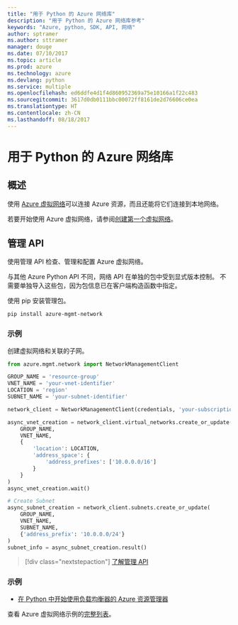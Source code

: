 ```yaml
---
title: "用于 Python 的 Azure 网络库"
description: "用于 Python 的 Azure 网络库参考"
keywords: "Azure, python, SDK, API, 网络"
author: sptramer
ms.author: sttramer
manager: douge
ms.date: 07/10/2017
ms.topic: article
ms.prod: azure
ms.technology: azure
ms.devlang: python
ms.service: multiple
ms.openlocfilehash: ed6ddfe4d1f4d860952369a75e10166a1f22c483
ms.sourcegitcommit: 3617d0db0111bbc00072ff8161de2d76606ce0ea
ms.translationtype: HT
ms.contentlocale: zh-CN
ms.lasthandoff: 08/18/2017
---
```

# <a name="azure-network-libraries-for-python"></a>用于 Python 的 Azure 网络库

## <a name="overview"></a>概述

使用 [Azure 虚拟网络](/azure/virtual-network/virtual-networks-overview)可以连接 Azure 资源，而且还能将它们连接到本地网络。

若要开始使用 Azure 虚拟网络，请参阅[创建第一个虚拟网络](/azure/virtual-network/virtual-network-get-started-vnet-subnet)。

## <a name="management-apis"></a>管理 API

使用管理 API 检查、管理和配置 Azure 虚拟网络。

与其他 Azure Python API 不同，网络 API 在单独的包中受到显式版本控制。 不需要单独导入这些包，因为包信息已在客户端构造函数中指定。

使用 pip 安装管理包。

```bash
pip install azure-mgmt-network
```

### <a name="example"></a>示例

创建虚拟网络和关联的子网。

```python
from azure.mgmt.network import NetworkManagementClient

GROUP_NAME = 'resource-group'
VNET_NAME = 'your-vnet-identifier'
LOCATION = 'region'
SUBNET_NAME = 'your-subnet-identifier'

network_client = NetworkManagementClient(credentials, 'your-subscription-id')

async_vnet_creation = network_client.virtual_networks.create_or_update(
    GROUP_NAME,
    VNET_NAME,
    {
        'location': LOCATION,
        'address_space': {
            'address_prefixes': ['10.0.0.0/16']
        }
    }
)
async_vnet_creation.wait()

# Create Subnet
async_subnet_creation = network_client.subnets.create_or_update(
    GROUP_NAME,
    VNET_NAME,
    SUBNET_NAME,
    {'address_prefix': '10.0.0.0/24'}
)
subnet_info = async_subnet_creation.result()
```

> [!div class="nextstepaction"]
> [了解管理 API](/python/api/overview/azure/network/managementlibrary)

### <a name="samples"></a>示例

* [在 Python 中开始使用负载均衡器的 Azure 资源管理器][1]

查看 Azure 虚拟网络示例的[完整列表](https://azure.microsoft.com/en-us/resources/samples/?platform=python&term=virtual%20network)。

[1]: [https://azure.microsoft.com/en-us/resources/samples/network-python-manage-loadbalancer/]
